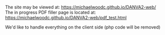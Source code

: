 The site may be viewed at:
https://michaelwoodc.github.io/DANVA2-web/ <br>
The in progress PDF filler page is located at:
https://michaelwoodc.github.io/DANVA2-web/pdf_test.html

We'd like to handle everything on the client side (php code will be removed)
